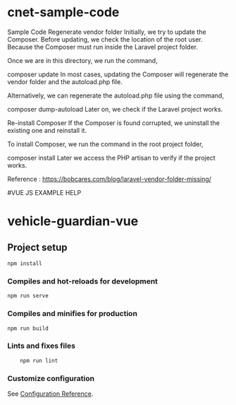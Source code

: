 # cnet-sample-code
Sample Code
Regenerate vendor folder
Initially, we try to update the Composer. Before updating, we check the location of the root user. Because the Composer must run inside the Laravel project folder.

Once we are in this directory, we run the command,

composer update
In most cases, updating the Composer will regenerate the vendor folder and the autoload.php file.

Alternatively, we can regenerate the autoload.php file using the command,

composer dump-autoload
Later on, we check if the Laravel project works.

 

Re-install Composer
If the Composer is found corrupted, we uninstall the existing one and reinstall it.

To install Composer, we run the command in the root project folder,

composer install
Later we access the PHP artisan to verify if the project works.

Reference : https://bobcares.com/blog/laravel-vendor-folder-missing/

#VUE JS EXAMPLE HELP

# vehicle-guardian-vue

## Project setup
```
npm install
```

### Compiles and hot-reloads for development
```
npm run serve
```

### Compiles and minifies for production
```
npm run build
```

### Lints and fixes files
```
    npm run lint
```

### Customize configuration
See [Configuration Reference](https://cli.vuejs.org/config/).

